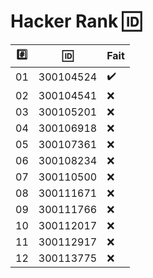 # Hacker Rank :id:

|:hash:| :id:      | Fait |
|------|-----------|-------------------------|
| 01   | 300104524 | :heavy_check_mark:        |
| 02   | 300104541 | :x:        |
| 03   | 300105201 | :x:        |
| 04   | 300106918 | :x:        |
| 05   | 300107361 | :x:        |
| 06   | 300108234 | :x:        |
| 07   | 300110500 | :x:        |
| 08   | 300111671 | :x:        |
| 09   | 300111766 | :x:        |
| 10   | 300112017 | :x:        |
| 11   | 300112917 | :x:        |
| 12   | 300113775 | :x:        |
